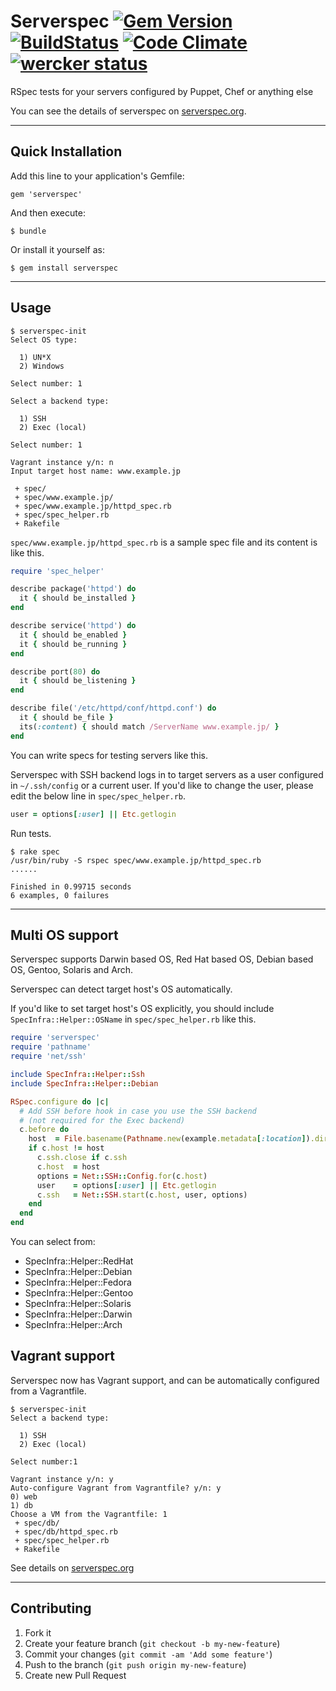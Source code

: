# Serverspec [![Gem Version](https://badge.fury.io/rb/serverspec.svg)](http://badge.fury.io/rb/serverspec) [![BuildStatus](https://secure.travis-ci.org/serverspec/serverspec.svg)](http://travis-ci.org/serverspec/serverspec) [![Code Climate](https://codeclimate.com/github/serverspec/serverspec.svg)](https://codeclimate.com/github/serverspec/serverspec) [![wercker status](https://app.wercker.com/status/526d1ff4df6eadaa793dca1affcaed35/s/ "wercker status")](https://app.wercker.com/project/bykey/526d1ff4df6eadaa793dca1affcaed35)

RSpec tests for your servers configured by Puppet, Chef or anything else

You can see the details of serverspec on [serverspec.org](http://serverspec.org/).

----

## Quick Installation

Add this line to your application's Gemfile:

    gem 'serverspec'

And then execute:

    $ bundle

Or install it yourself as:

    $ gem install serverspec

----

## Usage

```
$ serverspec-init
Select OS type:

  1) UN*X
  2) Windows

Select number: 1

Select a backend type:

  1) SSH
  2) Exec (local)

Select number: 1

Vagrant instance y/n: n
Input target host name: www.example.jp

 + spec/
 + spec/www.example.jp/
 + spec/www.example.jp/httpd_spec.rb
 + spec/spec_helper.rb
 + Rakefile
```

`spec/www.example.jp/httpd_spec.rb` is a sample spec file and its content is like this.

```ruby
require 'spec_helper'

describe package('httpd') do
  it { should be_installed }
end

describe service('httpd') do
  it { should be_enabled }
  it { should be_running }
end

describe port(80) do
  it { should be_listening }
end

describe file('/etc/httpd/conf/httpd.conf') do
  it { should be_file }
  its(:content) { should match /ServerName www.example.jp/ }
end
```

You can write specs for testing servers like this.

Serverspec with SSH backend logs in to target servers as a user configured in ``~/.ssh/config`` or a current user. If
 you'd like to change the user, please edit the below line in ``spec/spec_helper.rb``.

```ruby
user = options[:user] || Etc.getlogin
```

Run tests.

```
$ rake spec
/usr/bin/ruby -S rspec spec/www.example.jp/httpd_spec.rb
......

Finished in 0.99715 seconds
6 examples, 0 failures
```

----
## Multi OS support

Serverspec supports Darwin based OS, Red Hat based OS, Debian based OS, Gentoo, Solaris and Arch.

Serverspec can detect target host's OS automatically.

If you'd like to set target host's OS explicitly, you should include `SpecInfra::Helper::OSName` in `spec/spec_helper.rb` like this.


```ruby
require 'serverspec'
require 'pathname'
require 'net/ssh'

include SpecInfra::Helper::Ssh
include SpecInfra::Helper::Debian

RSpec.configure do |c|
  # Add SSH before hook in case you use the SSH backend
  # (not required for the Exec backend)
  c.before do
    host  = File.basename(Pathname.new(example.metadata[:location]).dirname)
    if c.host != host
      c.ssh.close if c.ssh
      c.host  = host
      options = Net::SSH::Config.for(c.host)
      user    = options[:user] || Etc.getlogin
      c.ssh   = Net::SSH.start(c.host, user, options)
    end
  end
end
```

You can select from:

* SpecInfra::Helper::RedHat
* SpecInfra::Helper::Debian
* SpecInfra::Helper::Fedora
* SpecInfra::Helper::Gentoo
* SpecInfra::Helper::Solaris
* SpecInfra::Helper::Darwin
* SpecInfra::Helper::Arch

## Vagrant support

Serverspec now has Vagrant support, and can be automatically configured from a Vagrantfile.

```
$ serverspec-init
Select a backend type:

  1) SSH
  2) Exec (local)

Select number:1

Vagrant instance y/n: y
Auto-configure Vagrant from Vagrantfile? y/n: y
0) web
1) db
Choose a VM from the Vagrantfile: 1
 + spec/db/
 + spec/db/httpd_spec.rb
 + spec/spec_helper.rb
 + Rakefile
```

See details on [serverspec.org](http://serverspec.org)

----

## Contributing

1. Fork it
2. Create your feature branch (`git checkout -b my-new-feature`)
3. Commit your changes (`git commit -am 'Add some feature'`)
4. Push to the branch (`git push origin my-new-feature`)
5. Create new Pull Request
